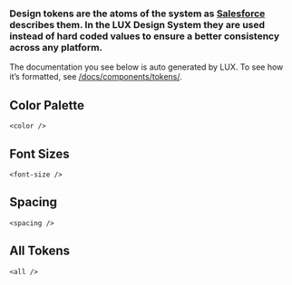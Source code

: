 ### Design tokens are the atoms of the system as [Salesforce](https://www.lightningdesignsystem.com/design-tokens/) describes them. In the LUX Design System they are used instead of hard coded values to ensure a better consistency across any platform.

The documentation you see below is auto generated by LUX. To see how it’s formatted, see [/docs/components/tokens/](https://github.com/pulibrary/lux/tree/master/docs/components/tokens).

## Color Palette

```
<color />
```

## Font Sizes

```
<font-size />
```

## Spacing

```
<spacing />
```

## All Tokens

```
<all />
```
